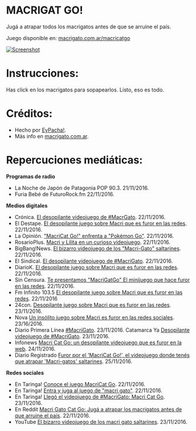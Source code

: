 # MACRIGAT GO!
Jugá a atrapar todos los macrigatos antes de que se arruine el país.

Juego disponible en: [macrigato.com.ar/macricatgo](https://macrigato.com.ar/macricatgo)

[![Screenshot](https://raw.githubusercontent.com/eypacha/macricatgo/master/img/prev_og_image.jpg)](http://macrigato.com.ar/macricatgo)

# Instrucciones:
Has click en los macrigatos para sopapearlos. Listo, eso es todo.

# Créditos:
* Hecho por [EyPacha!](https://github.com/eypacha).
* Más info en [macrigato.com.ar](https://macrigato.com.ar).

# Repercuciones mediáticas:

**Programas de radio**
* La Noche de Japón de Patagonia POP 90.3. 21/11/2016.
* Furia Bebé de FuturoRock.fm 22/11/2016.

**Medios digitales**
* Crónica. [El desopilante videojuego de #MacrGato](http://www.cronica.com.ar/article/details/117093/el-desopilante-videojuego-de-macrigato). 22/11/2016.
* El Destape. [El desopilante juego sobre Macri que es furor en las redes](http://www.eldestapeweb.com/el-desopilante-juego-macri-que-es-furor-las-redes-n22904). 22/11/2016.
* La Opinión. ["MacriCat Go!" enfrenta a "Pokémon Go"](http://diariolaopinion.com.ar/noticia/166124/macri-cat-go-enfrenta-a-pokemon-go). 22/11/2016.
* RosarioPlus. [Macri y Lilita en un curioso videojuego](http://www.rosarioplus.com/enlareposera/Macri-y-Lilita-en-un-curioso-videojuego-20161121-0039.html). 22/11/2016.
* BigBang!News. [El bizarro videojuego de los "Macri-Gato" saltarines](http://www.bigbangnews.com/actualidad/El-bizarro-videojuego-del-Macri-Gato-saltarin-20161122-0024.html). 22/11/2016.
* El Sindical. [El desopilante videojuego de #MacriGato](http://www.elsindical.com.ar/notas/el-desopilante-videojuego-de-macrigato/). 22/11/2016.
* DiarioK. [El desopilante juego sobre Macri que es furor en las redes](http://diariok.com/noticia/1591/el-desopilante-juego-sobre-macri-que-es-furor-en-las-redes). 22/11/2016.
* Sin Censura. [Te presentamos "MacriGatGo" El minijuego que hace furor en las redes](http://sincensura.com.ar/2016/11/22/presentamos-macricatgo-minijuego/). 22/11/2016.
* Fm Infinito 103.5 [El desopilante juego sobre Macri que es furor en las redes](http://www.fminfinito1035.com.ar/portada/el-desopilante-juego-sobre-macri-que-es-furor-en-las-redes/). 22/11/2016
* 24con. [Desopilante juego sobre Macri que es furor en las redes](http://www.24con.com/1/nota/index.vnc?id=158149). 23/11/2016.
* Nova [Un insólito juego sobre Macri es furor en las redes sociales](http://www.novargentina.com/nota.asp?n=2016_11_23&id=45605&id_tiponota=4). 23/16/2016.
* Diario Primera Línea [#MacriGato](http://www.diarioprimeralinea.com.ar/quebrachitos/2016/11/23/macrigato-35479.html). 23/11/2016.
Catamarca Ya [Desopilante videojuego de #MacriGato](http://www.catamarcaya.com.ar/2012/index.php?modulo=notas&accion=ver&id=104897). 23/11/2016.
* Infonews [Macri Cat Go: un desopilante videojuego que es furor en la web](http://www.infonews.com/nota/303918/macri-cat-go-un-desopilante-videojuego). 24/11/2016.
* Diario Registrado [Furor por el 'MacriCat Go!', el videojuego donde tenés que atrapar 'Macri-gatos' saltarines](http://www.diarioregistrado.com/politica/furor-por-el--macricat-go----el-videojuego-donde-tenes-que-atrapar--macri-gatos--saltarines_a5837e3a99bfd993f295b275a). 25/11/2016.

**Redes sociales**
* En Taringa! [Conoce el juego MacriCat Go](http://www.taringa.net/posts/juegos/19666721/Conoce-el-juego-Macri-Cat-Go.html). 22/11/2016.
* En Taringa! [Entra y juga al juego de "macri gato"](http://www.taringa.net/posts/juegos/19666604/Entra-y-juga-al-juego-de-macri-gato.html). 22/11/2016.
* En Taringa! [Llegó el videojuego de #MacriGato: Macri Cat Go](http://www.taringa.net/posts/noticias/19666730/Llego-el-videojuego-de-MacriGato-Macri-Cat-Go.html). 23/11/2016.
* En Reddit [Macri Gato Cat Go: Jugá a atrapar los macrigatos antes de que arruine el país](https://www.reddit.com/r/argentina/comments/5e5yul/macri_cat_go_jug%C3%A1_a_atrapar_los_macrigatos_antes/). 22/11/2016.
* YouTube [El bizarro videojuego de los macri gato saltarines](https://www.youtube.com/watch?v=4BHd7vJ8XQQ). 23/11/2016.